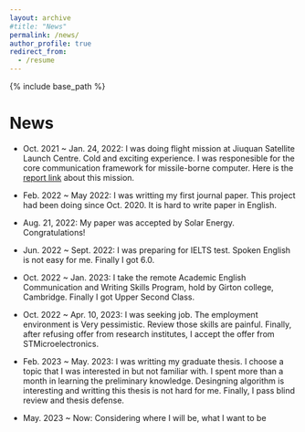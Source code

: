 ```yaml
---
layout: archive
#title: "News"
permalink: /news/
author_profile: true
redirect_from:
  - /resume
---
```


{% include base_path %}

News
======
* Oct. 2021 ~ Jan. 24, 2022: I was doing flight mission at Jiuquan Satellite Launch Centre. Cold and exciting experience. I was responesible for the core communication framework for missile-borne computer. Here is the [report link](https://www.guancha.cn/industry-science/2022_01_24_623388.shtml) about this mission.

* Feb. 2022 ~ May 2022: I was writting my first journal paper. This project had been doing since Oct. 2020. It is hard to write paper in English.

* Aug. 21, 2022: My paper was accepted by Solar Energy. Congratulations!

* Jun. 2022 ~ Sept. 2022: I was preparing for IELTS test. Spoken English is not easy for me. Finally I got 6.0.

* Oct. 2022 ~ Jan. 2023: I take the remote Academic English Communication and Writing Skills Program, hold by Girton college, Cambridge. Finally I got Upper Second Class.

* Oct. 2022 ~ Apr. 10, 2023: I was seeking job. The employment environment is Very pessimistic. Review those skills are painful. Finally, after refusing offer from research institutes, I accept the offer from STMicroelectronics.

* Feb. 2023 ~ May. 2023: I was writting my graduate thesis. I choose a topic that I was interested in but not familiar with. I spent more than a month in learning the preliminary knowledge. Desingning algorithm is interesting and writting this thesis is not hard for me. Finally, I pass blind review and thesis defense.

* May. 2023 ~ Now: Considering where I will be, what I want to be 
